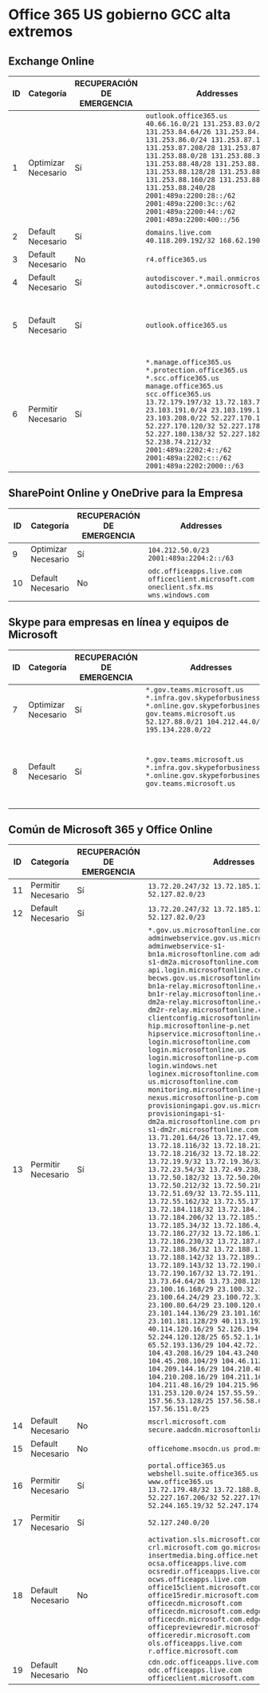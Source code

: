 <!--This file was automatically generated by a script, any manual changes will be overwritten.-->
<!--Please contact the Office 365 Endpoints team with any questions.-->
<!--USGovGCCHigh endpoints version 2018063000-->
<!--File generated 2018-07-20 14:25:13.8573-->

# <a name="office-365-us-government-gcc-high-endpoints"></a>Office 365 US gobierno GCC alta extremos


## <a name="exchange-online"></a>Exchange Online

ID | Categoría             | RECUPERACIÓN DE EMERGENCIA  | Addresses                                                                                                                                                                                                                                                                                                                                                                                                                    | Puertos                          
-- | -------------------- | --- | ---------------------------------------------------------------------------------------------------------------------------------------------------------------------------------------------------------------------------------------------------------------------------------------------------------------------------------------------------------------------------------------------------------------------------- | -------------------------------
1  | Optimizar<BR>Necesario | Sí | `outlook.office365.us`<BR>`40.66.16.0/21 131.253.83.0/26 131.253.84.64/26 131.253.84.192/26 131.253.86.0/24 131.253.87.144/28 131.253.87.208/28 131.253.87.240/28 131.253.88.0/28 131.253.88.32/28 131.253.88.48/28 131.253.88.96/28 131.253.88.128/28 131.253.88.144/28 131.253.88.160/28 131.253.88.192/28 131.253.88.240/28 2001:489a:2200:28::/62 2001:489a:2200:3c::/62 2001:489a:2200:44::/62 2001:489a:2200:400::/56` | **TCP:** 443, 80               
2  | Default<BR>Necesario  | Sí | `domains.live.com`<BR>`40.118.209.192/32 168.62.190.41/32`                                                                                                                                                                                                                                                                                                                                                                   | **TCP:** 443, 80               
3  | Default<BR>Necesario  | No  | `r4.office365.us`                                                                                                                                                                                                                                                                                                                                                                                                            | **TCP:** 443, 80               
4  | Default<BR>Necesario  | Sí | `autodiscover.*.mail.onmicrosoft.com autodiscover.*.onmicrosoft.com`                                                                                                                                                                                                                                                                                                                                                         | **TCP:** 443, 80               
5  | Default<BR>Necesario  | Sí | `outlook.office365.us`                                                                                                                                                                                                                                                                                                                                                                                                       | **TCP:** 143, 25, 587, 993, 995
6  | Permitir<BR>Necesario    | Sí | `*.manage.office365.us *.protection.office365.us *.scc.office365.us manage.office365.us scc.office365.us`<BR>`13.72.179.197/32 13.72.183.70/32 23.103.191.0/24 23.103.199.128/25 23.103.208.0/22 52.227.170.14/32 52.227.170.120/32 52.227.178.94/32 52.227.180.138/32 52.227.182.149/32 52.238.74.212/32 2001:489a:2202:4::/62 2001:489a:2202:c::/62 2001:489a:2202:2000::/63`                                              | **TCP:** 25, 443               

## <a name="sharepoint-online-and-onedrive-for-business"></a>SharePoint Online y OneDrive para la Empresa

ID | Categoría             | RECUPERACIÓN DE EMERGENCIA  | Addresses                                                                             | Puertos           
-- | -------------------- | --- | ------------------------------------------------------------------------------------- | ----------------
9  | Optimizar<BR>Necesario | Sí | `104.212.50.0/23 2001:489a:2204:2::/63`                                               | **TCP:** 443, 80
10  | Default<BR>Necesario  | No  | `odc.officeapps.live.com officeclient.microsoft.com oneclient.sfx.ms wns.windows.com` | **TCP:** 443, 80

## <a name="skype-for-business-online-and-microsoft-teams"></a>Skype para empresas en línea y equipos de Microsoft

ID | Categoría             | RECUPERACIÓN DE EMERGENCIA  | Addresses                                                                                                                                                               | Puertos                                             
-- | -------------------- | --- | ----------------------------------------------------------------------------------------------------------------------------------------------------------------------- | --------------------------------------------------
7  | Optimizar<BR>Necesario | Sí | `*.gov.teams.microsoft.us *.infra.gov.skypeforbusiness.us *.online.gov.skypeforbusiness.us gov.teams.microsoft.us`<BR>`52.127.88.0/21 104.212.44.0/22 195.134.228.0/22` | **TCP:** 443, 80<BR>**UDP:** 3478                 
8  | Default<BR>Necesario  | Sí | `*.gov.teams.microsoft.us *.infra.gov.skypeforbusiness.us *.online.gov.skypeforbusiness.us gov.teams.microsoft.us`                                                      | **TCP:** 5061, 50000-59999<BR>**UDP:** 50000-59999

## <a name="microsoft-365-common-and-office-online"></a>Común de Microsoft 365 y Office Online

ID | Categoría            | RECUPERACIÓN DE EMERGENCIA  | Addresses                                                                                                                                                                                                                                                                                                                                                                                                                                                                                                                                                                                                                                                                                                                                                                                                                                                                                                                                                                                                                                                                                                                                                                                                                                                                                                                                                                                                                                                                                                                                                                                                                                                                                                                                                                                                                                                                                                                                                                                                                                  | Puertos           
-- | ------------------- | --- | ------------------------------------------------------------------------------------------------------------------------------------------------------------------------------------------------------------------------------------------------------------------------------------------------------------------------------------------------------------------------------------------------------------------------------------------------------------------------------------------------------------------------------------------------------------------------------------------------------------------------------------------------------------------------------------------------------------------------------------------------------------------------------------------------------------------------------------------------------------------------------------------------------------------------------------------------------------------------------------------------------------------------------------------------------------------------------------------------------------------------------------------------------------------------------------------------------------------------------------------------------------------------------------------------------------------------------------------------------------------------------------------------------------------------------------------------------------------------------------------------------------------------------------------------------------------------------------------------------------------------------------------------------------------------------------------------------------------------------------------------------------------------------------------------------------------------------------------------------------------------------------------------------------------------------------------------------------------------------------------------------------------------------------------ | ----------------
11  | Permitir<BR>Necesario   | Sí | `13.72.20.247/32 13.72.185.126/32 52.127.82.0/23`                                                                                                                                                                                                                                                                                                                                                                                                                                                                                                                                                                                                                                                                                                                                                                                                                                                                                                                                                                                                                                                                                                                                                                                                                                                                                                                                                                                                                                                                                                                                                                                                                                                                                                                                                                                                                                                                                                                                                                                          | **TCP:** 443    
12 | Default<BR>Necesario | Sí | `13.72.20.247/32 13.72.185.126/32 52.127.82.0/23`                                                                                                                                                                                                                                                                                                                                                                                                                                                                                                                                                                                                                                                                                                                                                                                                                                                                                                                                                                                                                                                                                                                                                                                                                                                                                                                                                                                                                                                                                                                                                                                                                                                                                                                                                                                                                                                                                                                                                                                          | **TCP:** 443    
13  | Permitir<BR>Necesario   | Sí | `*.gov.us.microsoftonline.com adminwebservice.gov.us.microsoftonline.com adminwebservice-s1-bn1a.microsoftonline.com adminwebservice-s1-dm2a.microsoftonline.com api.login.microsoftonline.com becws.gov.us.microsoftonline.com bws-s1-bn1a-relay.microsoftonline.com bws-s1-bn1r-relay.microsoftonline.com bws-s1-dm2a-relay.microsoftonline.com bws-s1-dm2r-relay.microsoftonline.com clientconfig.microsoftonline-p.net hip.microsoftonline-p.net hipservice.microsoftonline.com login.microsoftonline.com login.microsoftonline.us login.microsoftonline-p.com login.windows.net loginex.microsoftonline.com login-us.microsoftonline.com monitoring.microsoftonline-p.com nexus.microsoftonline-p.com provisioningapi.gov.us.microsoftonline.com provisioningapi-s1-dm2a.microsoftonline.com provisioningapi-s1-dm2r.microsoftonline.com`<BR>`13.71.201.64/26 13.72.17.49/32 13.72.18.116/32 13.72.18.212/32 13.72.18.216/32 13.72.18.221/32 13.72.19.9/32 13.72.19.36/32 13.72.20.4/32 13.72.23.54/32 13.72.49.238/32 13.72.50.182/32 13.72.50.206/32 13.72.50.212/32 13.72.50.218/32 13.72.51.69/32 13.72.55.111/32 13.72.55.162/32 13.72.55.177/32 13.72.184.118/32 13.72.184.199/32 13.72.184.206/32 13.72.185.5/32 13.72.185.34/32 13.72.186.4/32 13.72.186.27/32 13.72.186.138/32 13.72.186.230/32 13.72.187.8/32 13.72.188.36/32 13.72.188.114/32 13.72.188.142/32 13.72.189.27/32 13.72.189.143/32 13.72.190.80/32 13.72.190.167/32 13.72.191.10/32 13.73.64.64/26 13.73.208.128/25 23.100.16.168/29 23.100.32.136/29 23.100.64.24/29 23.100.72.32/29 23.100.80.64/29 23.100.120.64/29 23.101.144.136/29 23.101.165.168/29 23.101.181.128/29 40.113.192.16/29 40.114.120.16/29 52.126.194.0/23 52.244.120.128/25 65.52.1.16/29 65.52.193.136/29 104.42.72.16/29 104.43.208.16/29 104.43.240.16/29 104.45.208.104/29 104.46.112.8/29 104.209.144.16/29 104.210.48.8/29 104.210.208.16/29 104.211.16.16/29 104.211.48.16/29 104.215.96.24/29 131.253.120.0/24 157.55.59.128/25 157.56.53.128/25 157.56.58.0/25 157.56.151.0/25` | **TCP:** 443    
14  | Default<BR>Necesario | No  | `mscrl.microsoft.com secure.aadcdn.microsoftonline-p.com`                                                                                                                                                                                                                                                                                                                                                                                                                                                                                                                                                                                                                                                                                                                                                                                                                                                                                                                                                                                                                                                                                                                                                                                                                                                                                                                                                                                                                                                                                                                                                                                                                                                                                                                                                                                                                                                                                                                                                                                  | **TCP:** 443    
15  | Default<BR>Necesario | No  | `officehome.msocdn.us prod.msocdn.us`                                                                                                                                                                                                                                                                                                                                                                                                                                                                                                                                                                                                                                                                                                                                                                                                                                                                                                                                                                                                                                                                                                                                                                                                                                                                                                                                                                                                                                                                                                                                                                                                                                                                                                                                                                                                                                                                                                                                                                                                      | **TCP:** 443, 80
16  | Permitir<BR>Necesario   | Sí | `portal.office365.us webshell.suite.office365.us www.office365.us`<BR>`13.72.179.48/32 13.72.188.8/32 52.227.167.206/32 52.227.170.242/32 52.244.165.19/32 52.247.174.184/32`                                                                                                                                                                                                                                                                                                                                                                                                                                                                                                                                                                                                                                                                                                                                                                                                                                                                                                                                                                                                                                                                                                                                                                                                                                                                                                                                                                                                                                                                                                                                                                                                                                                                                                                                                                                                                                                              | **TCP:** 443, 80
17  | Permitir<BR>Necesario   | Sí | `52.127.240.0/20`                                                                                                                                                                                                                                                                                                                                                                                                                                                                                                                                                                                                                                                                                                                                                                                                                                                                                                                                                                                                                                                                                                                                                                                                                                                                                                                                                                                                                                                                                                                                                                                                                                                                                                                                                                                                                                                                                                                                                                                                                          | **TCP:** 443    
18  | Default<BR>Necesario | No  | `activation.sls.microsoft.com crl.microsoft.com go.microsoft.com insertmedia.bing.office.net ocsa.officeapps.live.com ocsredir.officeapps.live.com ocws.officeapps.live.com office15client.microsoft.com office15redir.microsoft.com officecdn.microsoft.com officecdn.microsoft.com.edgekey.net officecdn.microsoft.com.edgesuite.net officepreviewredir.microsoft.com officeredir.microsoft.com ols.officeapps.live.com r.office.microsoft.com`                                                                                                                                                                                                                                                                                                                                                                                                                                                                                                                                                                                                                                                                                                                                                                                                                                                                                                                                                                                                                                                                                                                                                                                                                                                                                                                                                                                                                                                                                                                                                                                          | **TCP:** 443, 80
19 | Default<BR>Necesario | No  | `cdn.odc.officeapps.live.com odc.officeapps.live.com officeclient.microsoft.com`                                                                                                                                                                                                                                                                                                                                                                                                                                                                                                                                                                                                                                                                                                                                                                                                                                                                                                                                                                                                                                                                                                                                                                                                                                                                                                                                                                                                                                                                                                                                                                                                                                                                                                                                                                                                                                                                                                                                                           | **TCP:** 443, 80
